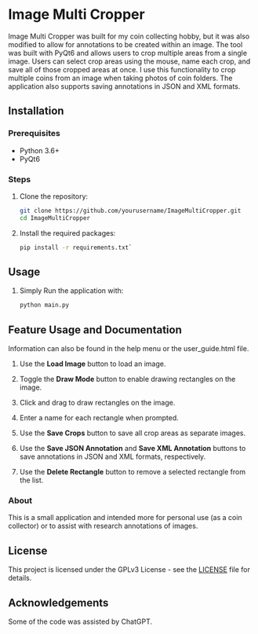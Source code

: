 # Image Multi Cropper

Image Multi Cropper was built for my coin collecting hobby, but it was also modified to allow for annotations to be created within an image.  The tool was built with PyQt6 and allows users to crop multiple areas from a single image. Users can select crop areas using the mouse, name each crop, and save all of those cropped areas at once.  I use this functionality to crop multiple coins from an image when taking photos of coin folders.  The application also supports saving annotations in JSON and XML formats.

## Installation

### Prerequisites

- Python 3.6+
- PyQt6

### Steps

1. Clone the repository:
   ```bash
   git clone https://github.com/yourusername/ImageMultiCropper.git
   cd ImageMultiCropper
   ```
   
2. Install the required packages:
   ```bash
   pip install -r requirements.txt`
   ```
   
## Usage

1. Simply Run the application with:
   ```bash
   python main.py
   ```

## Feature Usage and Documentation

Information can also be found in the help menu or the user_guide.html file.

1. Use the **Load Image** button to load an image.

2. Toggle the **Draw Mode** button to enable drawing rectangles on the image.

3. Click and drag to draw rectangles on the image.

4. Enter a name for each rectangle when prompted.

5. Use the **Save Crops** button to save all crop areas as separate images.

6. Use the **Save JSON Annotation** and **Save XML Annotation** buttons to save annotations in JSON and XML formats, respectively.

7. Use the **Delete Rectangle** button to remove a selected rectangle from the list.

### About

This is a small application and intended more for personal use (as a coin collector) or to assist with research annotations of images.  

## License

This project is licensed under the GPLv3 License - see the [LICENSE](LICENSE) file for details.

## Acknowledgements

Some of the code was assisted by ChatGPT.

